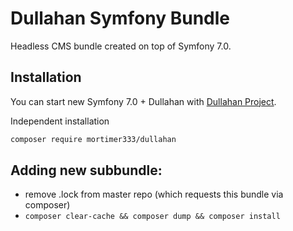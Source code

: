 # Dullahan Symfony Bundle

Headless CMS bundle created on top of Symfony 7.0.

## Installation

You can start new Symfony 7.0 + Dullahan with [Dullahan Project](https://github.com/Mortimer333/dullahan-project).

Independent installation
```bash
composer require mortimer333/dullahan
```

## Adding new subbundle:
- remove .lock from master repo (which requests this bundle via composer)
- `composer clear-cache && composer dump && composer install`
